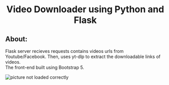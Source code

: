 <h1 align="center"> Video Downloader using Python and Flask</h1>

## About:    
Flask server recieves requests contains videos urls from Youtube/Facebook. Then, uses yt-dlp to extract the downloadable links of videos.    
The front-end built using Bootstrap 5.
     
![picture not loaded correctly](https://raw.githubusercontent.com/khaleddallah/VideosDownloader/master/screenshot.png)

